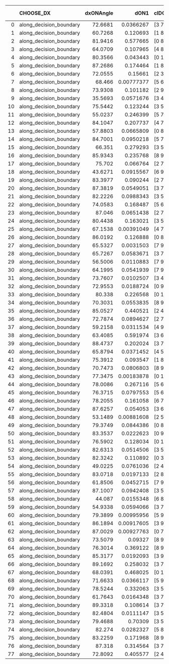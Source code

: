 |    | CHOOSE_DX               |   dxONAngle |       dON1 | cIDON1   |   dON_patch_1 |   nTON |        dON |   dxOFFAngle |       dOFF1 | cIDOFF1   |   dOFF_patch_1 |   nTOFF |        dOFF | SUCCESS   |   nExp |   dual_point_id |   subpoint_time_seconds |   total_execution_time |       logp |      dOFF/dON | Vote dOFF>dON   |
|---:|:------------------------|------------:|-----------:|:---------|--------------:|-------:|-----------:|-------------:|------------:|:----------|---------------:|--------:|------------:|:----------|-------:|----------------:|------------------------:|-----------------------:|-----------:|--------------:|:----------------|
|  0 | along_decision_boundary |     72.6681 | 0.0366267  | [3 7]    |    0.0366267  |      1 | 0.0366267  |      71.6492 | 0.0222144   | [3 7]     |    0.0222144   |       1 | 0.0222144   | False     |      1 |               1 |                 2.07033 |                2.39569 |  0         |   0.60651     | False           |
|  1 | along_decision_boundary |     60.7268 | 0.120693   | [1 8]    |    0.120693   |      1 | 0.120693   |      60.6217 | 4.31458e-05 | [0 8]     |    4.31458e-05 |       1 | 4.31458e-05 | False     |      2 |               2 |                 1.10507 |                3.50875 | -0.5       |   0.000357485 | False           |
|  2 | along_decision_boundary |     81.9416 | 0.577665   | [0 8]    |    0.577665   |      1 | 0.577665   |      69.0764 | 1.03086     | [1 8]     |    1.03086     |       1 | 1.03086     | True      |      3 |               6 |                 7.48402 |               17.3606  | -1         |   1.78453     | True            |
|  3 | along_decision_boundary |     64.0709 | 0.107965   | [4 8]    |    0.107965   |      1 | 0.107965   |      82.5634 | 0.156464    | [4 8]     |    0.156464    |       1 | 0.156464    | True      |      4 |               8 |                 1.54087 |               22.8434  | -0.166667  |   1.44921     | True            |
|  4 | along_decision_boundary |     80.3566 | 0.043443   | [0 1]    |    0.043443   |      1 | 0.043443   |      79.2805 | 0.0426306   | [0 1]     |    0.0426306   |       1 | 0.0426306   | False     |      5 |              11 |                 2.38334 |               25.3188  | -0         |   0.981301    | False           |
|  5 | along_decision_boundary |     87.2686 | 0.174464   | [1 8]    |    0.174464   |      1 | 0.174464   |      68.1744 | 0.0437073   | [0 8]     |    0.0437073   |       1 | 0.0437073   | False     |      6 |              12 |                 3.14383 |               28.4688  | -0.1       |   0.250523    | False           |
|  6 | along_decision_boundary |     72.0555 | 0.15661    | [2 3]    |    0.15661    |      1 | 0.15661    |      76.0202 | 0.0715961   | [2 3]     |    0.0715961   |       1 | 0.0715961   | False     |      7 |              15 |                 3.0214  |               35.4445  | -0.333333  |   0.457163    | False           |
|  7 | along_decision_boundary |     68.466  | 0.00777377 | [5 6]    |    0.00777377 |      1 | 0.00777377 |      85.9478 | 0.101281    | [5 6]     |    0.101281    |       1 | 0.101281    | True      |      8 |              16 |                 1.29439 |               36.7464  | -0.642857  |  13.0285      | True            |
|  8 | along_decision_boundary |     73.9308 | 0.101182   | [2 9]    |    0.101182   |      1 | 0.101182   |      79.8871 | 0.211707    | [2 9]     |    0.211707    |       1 | 0.211707    | True      |      9 |              20 |                 3.69228 |               42.2235  | -0.25      |   2.09233     | True            |
|  9 | along_decision_boundary |     35.5693 | 0.0571676  | [3 4]    |    0.0571676  |      1 | 0.0571676  |      48.2505 | 0.156492    | [3 4]     |    0.156492    |       1 | 0.156492    | True      |     10 |              21 |                 2.12247 |               44.3532  | -0.0555556 |   2.73742     | True            |
| 10 | along_decision_boundary |     75.5442 | 0.123244   | [3 5]    |    0.123244   |      1 | 0.123244   |      75.706  | 0.262059    | [3 5]     |    0.262059    |       1 | 0.262059    | True      |     11 |              24 |                 4.24823 |               48.7102  | -0         |   2.12635     | True            |
| 11 | along_decision_boundary |     55.0237 | 0.246399   | [5 7]    |    0.246399   |      1 | 0.246399   |      63.7267 | 0.0645447   | [5 7]     |    0.0645447   |       1 | 0.0645447   | False     |     12 |              26 |                 2.63246 |               51.4078  | -0.0454545 |   0.261953    | False           |
| 12 | along_decision_boundary |     84.1047 | 0.207737   | [4 7]    |    0.207737   |      1 | 0.207737   |      74.3175 | 0.00633976  | [4 7]     |    0.00633976  |       1 | 0.00633976  | False     |     13 |              27 |                 2.14955 |               53.5654  | -0         |   0.0305182   | False           |
| 13 | along_decision_boundary |     57.8803 | 0.0665809  | [0 8]    |    0.0665809  |      1 | 0.0665809  |      57.3735 | 1.30695e-05 | [0 8]     |    1.30695e-05 |       1 | 1.30695e-05 | False     |     14 |              28 |                 1.74104 |               55.3154  | -0.0384615 |   0.000196294 | False           |
| 14 | along_decision_boundary |     84.7001 | 0.0950218  | [5 7]    |    0.0950218  |      1 | 0.0950218  |      84.4546 | 0.44784     | [5 7]     |    0.44784     |       1 | 0.44784     | True      |     15 |              29 |                 2.97902 |               58.3014  | -0.142857  |   4.71303     | True            |
| 15 | along_decision_boundary |     66.351  | 0.279293   | [3 5]    |    0.279293   |      1 | 0.279293   |      67.7079 | 0.223834    | [3 5]     |    0.223834    |       1 | 0.223834    | False     |     16 |              32 |                 2.50609 |               60.8819  | -0.0333333 |   0.801432    | False           |
| 16 | along_decision_boundary |     85.9343 | 0.235768   | [8 9]    |    0.235768   |      1 | 0.235768   |      69.1219 | 0.3987      | [8 9]     |    0.3987      |       1 | 0.3987      | True      |     17 |              35 |                 4.54793 |               69.4986  | -0.125     |   1.69107     | True            |
| 17 | along_decision_boundary |     75.702  | 0.066764   | [2 7]    |    0.066764   |      1 | 0.066764   |      67.3821 | 0.0564559   | [2 7]     |    0.0564559   |       1 | 0.0564559   | False     |     18 |              36 |                 2.2229  |               71.7265  | -0.0294118 |   0.845604    | False           |
| 18 | along_decision_boundary |     43.6271 | 0.0915567  | [6 9]    |    0.0915567  |      1 | 0.0915567  |      51.1812 | 0.167703    | [6 9]     |    0.167703    |       1 | 0.167703    | True      |     19 |              38 |                 2.18917 |               75.3623  | -0.111111  |   1.83169     | True            |
| 19 | along_decision_boundary |     83.3977 | 0.090244   | [2 7]    |    0.090244   |      1 | 0.090244   |      87.412  | 0.128289    | [2 7]     |    0.128289    |       1 | 0.128289    | True      |     20 |              43 |                 2.55414 |               81.3727  | -0.0263158 |   1.42158     | True            |
| 20 | along_decision_boundary |     87.3819 | 0.0549051  | [3 7]    |    0.0549051  |      1 | 0.0549051  |      74.1228 | 0.242188    | [3 7]     |    0.242188    |       1 | 0.242188    | True      |     21 |              44 |                 3.21047 |               84.5882  | -0         |   4.41102     | True            |
| 21 | along_decision_boundary |     82.2226 | 0.0988343  | [3 5]    |    0.0988343  |      1 | 0.0988343  |      75.0465 | 0.143423    | [3 5]     |    0.143423    |       1 | 0.143423    | True      |     22 |              46 |                 3.04098 |               87.6683  | -0.0238095 |   1.45115     | True            |
| 22 | along_decision_boundary |     74.0583 | 0.168487   | [5 6]    |    0.168487   |      1 | 0.168487   |      70.0009 | 0.13975     | [5 6]     |    0.13975     |       1 | 0.13975     | False     |     23 |              47 |                 3.70126 |               91.3745  | -0.0909091 |   0.829438    | False           |
| 23 | along_decision_boundary |     87.046  | 0.0651438  | [2 7]    |    0.0651438  |      1 | 0.0651438  |      85.0459 | 0.125067    | [2 7]     |    0.125067    |       1 | 0.125067    | True      |     24 |              48 |                 2.6403  |               94.0238  | -0.0217391 |   1.91986     | True            |
| 24 | along_decision_boundary |     80.4438 | 0.163021   | [3 5]    |    0.163021   |      1 | 0.163021   |      76.7382 | 0.0261423   | [3 5]     |    0.0261423   |       1 | 0.0261423   | False     |     25 |              50 |                 1.16263 |              100.063   | -0.0833333 |   0.160362    | False           |
| 25 | along_decision_boundary |     67.1538 | 0.00391049 | [4 7]    |    0.00391049 |      1 | 0.00391049 |      53.6217 | 0.0622567   | [4 7]     |    0.0622567   |       1 | 0.0622567   | True      |     26 |              52 |                 2.02716 |              102.158   | -0.02      |  15.9204      | True            |
| 26 | along_decision_boundary |     86.0192 | 0.126888   | [0 8]    |    0.126888   |      1 | 0.126888   |      62.5565 | 0.000206637 | [1 8]     |    0.000206637 |       1 | 0.000206637 | False     |     27 |              57 |                 1.94435 |              108.422   | -0.0769231 |   0.0016285   | False           |
| 27 | along_decision_boundary |     65.5327 | 0.0031503  | [7 9]    |    0.0031503  |      1 | 0.0031503  |      70.5994 | 0.155429    | [7 9]     |    0.155429    |       1 | 0.155429    | True      |     28 |              59 |                 4.01168 |              112.485   | -0.0185185 |  49.3379      | True            |
| 28 | along_decision_boundary |     65.7267 | 0.0583671  | [3 7]    |    0.0583671  |      1 | 0.0583671  |      71.4323 | 0.456072    | [3 7]     |    0.456072    |       1 | 0.456072    | True      |     29 |              60 |                 3.47394 |              115.969   | -0.0714286 |   7.81385     | True            |
| 29 | along_decision_boundary |     56.5006 | 0.0110883  | [7 9]    |    0.0110883  |      1 | 0.0110883  |      69.714  | 0.049492    | [7 9]     |    0.049492    |       1 | 0.049492    | True      |     30 |              66 |                 1.74372 |              129.549   | -0.155172  |   4.46345     | True            |
| 30 | along_decision_boundary |     64.1995 | 0.0541939  | [7 9]    |    0.0541939  |      1 | 0.0541939  |      80.0149 | 0.0219902   | [7 9]     |    0.0219902   |       1 | 0.0219902   | False     |     31 |              67 |                 2.55924 |              132.115   | -0.266667  |   0.405768    | False           |
| 31 | along_decision_boundary |     73.7607 | 0.0102507  | [3 4]    |    0.0102507  |      1 | 0.0102507  |      65.0562 | 0.160328    | [3 4]     |    0.160328    |       1 | 0.160328    | True      |     32 |              68 |                 3.80722 |              135.927   | -0.145161  |  15.6407      | True            |
| 32 | along_decision_boundary |     72.9553 | 0.0188724  | [0 9]    |    0.0188724  |      1 | 0.0188724  |      74.8725 | 0.0825284   | [1 9]     |    0.0825284   |       1 | 0.0825284   | True      |     33 |              69 |                 2.86903 |              138.804   | -0.25      |   4.37298     | True            |
| 33 | along_decision_boundary |     80.338  | 0.226568   | [0 1]    |    0.226568   |      1 | 0.226568   |      83.9098 | 0.309935    | [0 1]     |    0.309935    |       1 | 0.309935    | True      |     34 |              70 |                 3.10687 |              141.918   | -0.378788  |   1.36796     | True            |
| 34 | along_decision_boundary |     70.3031 | 0.0553835  | [8 9]    |    0.0553835  |      1 | 0.0553835  |      77.4647 | 0.455811    | [8 9]     |    0.455811    |       1 | 0.455811    | True      |     35 |              72 |                 3.04678 |              145.013   | -0.529412  |   8.23009     | True            |
| 35 | along_decision_boundary |     85.0527 | 0.440521   | [2 4]    |    0.440521   |      1 | 0.440521   |      65.4837 | 0.0585593   | [2 4]     |    0.0585593   |       1 | 0.0585593   | False     |     36 |              73 |                 2.11933 |              147.137   | -0.7       |   0.132932    | False           |
| 36 | along_decision_boundary |     72.7874 | 0.0894627  | [2 7]    |    0.0894627  |      1 | 0.0894627  |      80.566  | 0.0401664   | [2 7]     |    0.0401664   |       1 | 0.0401664   | False     |     37 |              75 |                 1.50572 |              148.698   | -0.5       |   0.448974    | False           |
| 37 | along_decision_boundary |     59.2158 | 0.0311534  | [4 9]    |    0.0311534  |      1 | 0.0311534  |      80.9354 | 0.0115881   | [4 9]     |    0.0115881   |       1 | 0.0115881   | False     |     38 |              77 |                 1.3577  |              150.118   | -0.337838  |   0.37197     | False           |
| 38 | along_decision_boundary |     63.4085 | 0.591974   | [3 6]    |    0.591974   |      1 | 0.591974   |      58.2932 | 0.791114    | [3 6]     |    0.791114    |       1 | 0.791114    | True      |     39 |              80 |                10.713   |              169.654   | -0.210526  |   1.3364      | True            |
| 39 | along_decision_boundary |     88.4737 | 0.202024   | [3 7]    |    0.202024   |      1 | 0.202024   |      64.9646 | 0.00888074  | [3 7]     |    0.00888074  |       1 | 0.00888074  | False     |     40 |              82 |                 2.93937 |              176.615   | -0.320513  |   0.0439588   | False           |
| 40 | along_decision_boundary |     65.8794 | 0.0371452  | [4 5]    |    0.0371452  |      1 | 0.0371452  |      62.3401 | 0.458806    | [4 5]     |    0.458806    |       1 | 0.458806    | True      |     41 |              84 |                 4.4774  |              183.198   | -0.2       |  12.3517      | True            |
| 41 | along_decision_boundary |     75.3912 | 0.093547   | [1 8]    |    0.093547   |      1 | 0.093547   |      72.3889 | 1.10359e-05 | [1 8]     |    1.10359e-05 |       1 | 1.10359e-05 | False     |     42 |              88 |                 1.85146 |              187.188   | -0.304878  |   0.000117971 | False           |
| 42 | along_decision_boundary |     70.7473 | 0.0806803  | [8 9]    |    0.0806803  |      1 | 0.0806803  |      65.3646 | 0.151388    | [8 9]     |    0.151388    |       1 | 0.151388    | True      |     43 |              90 |                 3.43752 |              192.132   | -0.190476  |   1.8764      | True            |
| 43 | along_decision_boundary |     77.3475 | 0.00183878 | [0 1]    |    0.00183878 |      1 | 0.00183878 |      88.1663 | 0.320989    | [0 1]     |    0.320989    |       1 | 0.320989    | True      |     44 |              91 |                 2.93832 |              195.079   | -0.290698  | 174.566       | True            |
| 44 | along_decision_boundary |     78.0086 | 0.267116   | [5 6]    |    0.267116   |      1 | 0.267116   |      77.9863 | 0.558843    | [5 6]     |    0.558843    |       1 | 0.558843    | True      |     45 |              98 |                 4.95245 |              210.434   | -0.409091  |   2.09214     | True            |
| 45 | along_decision_boundary |     76.3715 | 0.0797553  | [5 6]    |    0.0797553  |      1 | 0.0797553  |      76.1717 | 0.0450491   | [5 6]     |    0.0450491   |       1 | 0.0450491   | False     |     46 |             100 |                 1.48697 |              214.037   | -0.544444  |   0.564841    | False           |
| 46 | along_decision_boundary |     78.2055 | 0.161058   | [6 7]    |    0.161058   |      1 | 0.161058   |      63.5601 | 0.0108267   | [6 7]     |    0.0108267   |       1 | 0.0108267   | False     |     47 |             102 |                 2.05541 |              218.151   | -0.391304  |   0.0672225   | False           |
| 47 | along_decision_boundary |     87.6257 | 0.054053   | [3 6]    |    0.054053   |      1 | 0.054053   |      70.7711 | 0.0976172   | [3 6]     |    0.0976172   |       1 | 0.0976172   | True      |     48 |             110 |                 3.36137 |              230.429   | -0.265957  |   1.80596     | True            |
| 48 | along_decision_boundary |     53.1489 | 0.00881608 | [2 5]    |    0.00881608 |      1 | 0.00881608 |      56.1309 | 0.000108591 | [2 5]     |    0.000108591 |       1 | 0.000108591 | False     |     49 |             123 |                 1.1359  |              242.441   | -0.375     |   0.0123173   | False           |
| 49 | along_decision_boundary |     79.3749 | 0.0844386  | [0 8]    |    0.0844386  |      1 | 0.0844386  |      63.391  | 0.352819    | [1 8]     |    0.352819    |       1 | 0.352819    | True      |     50 |             124 |                 4.5703  |              247.021   | -0.255102  |   4.1784      | True            |
| 50 | along_decision_boundary |     83.3537 | 0.0222623  | [0 9]    |    0.0222623  |      1 | 0.0222623  |      81.5543 | 0.0262946   | [1 9]     |    0.0262946   |       1 | 0.0262946   | True      |     51 |             125 |                 1.42072 |              248.45    | -0.36      |   1.18113     | True            |
| 51 | along_decision_boundary |     76.5902 | 0.128034   | [0 1]    |    0.128034   |      1 | 0.128034   |      64.8902 | 0.0103981   | [0 1]     |    0.0103981   |       1 | 0.0103981   | False     |     52 |             129 |                 1.85416 |              252.4     | -0.480392  |   0.0812133   | False           |
| 52 | along_decision_boundary |     82.6313 | 0.0514506  | [3 5]    |    0.0514506  |      1 | 0.0514506  |      83.1625 | 0.182555    | [3 5]     |    0.182555    |       1 | 0.182555    | True      |     53 |             131 |                 2.87704 |              258.418   | -0.346154  |   3.54817     | True            |
| 53 | along_decision_boundary |     82.3242 | 0.110892   | [0 3]    |    0.110892   |      1 | 0.110892   |      81.0799 | 0.133443    | [1 3]     |    0.133443    |       1 | 0.133443    | True      |     54 |             132 |                 4.7634  |              263.19    | -0.462264  |   1.20336     | True            |
| 54 | along_decision_boundary |     49.0225 | 0.0761036  | [2 4]    |    0.0761036  |      1 | 0.0761036  |      71.7089 | 0.0302311   | [2 4]     |    0.0302311   |       1 | 0.0302311   | False     |     55 |             134 |                 1.78297 |              265.035   | -0.592593  |   0.397236    | False           |
| 55 | along_decision_boundary |     83.0718 | 0.0197133  | [2 8]    |    0.0197133  |      1 | 0.0197133  |      86.8298 | 0.102722    | [2 8]     |    0.102722    |       1 | 0.102722    | True      |     56 |             137 |                 2.66081 |              270.794   | -0.445455  |   5.21077     | True            |
| 56 | along_decision_boundary |     61.8506 | 0.0452715  | [7 9]    |    0.0452715  |      1 | 0.0452715  |      73.8414 | 0.180955    | [7 9]     |    0.180955    |       1 | 0.180955    | True      |     57 |             140 |                 1.84203 |              272.738   | -0.571429  |   3.9971      | True            |
| 57 | along_decision_boundary |     87.1007 | 0.0942408  | [3 5]    |    0.0942408  |      1 | 0.0942408  |      70.9702 | 0.584579    | [3 5]     |    0.584579    |       1 | 0.584579    | True      |     58 |             142 |                 5.82921 |              278.624   | -0.710526  |   6.20304     | True            |
| 58 | along_decision_boundary |     44.087  | 0.0155348  | [6 8]    |    0.0155348  |      1 | 0.0155348  |      70.9284 | 0.0307202   | [6 8]     |    0.0307202   |       1 | 0.0307202   | True      |     59 |             144 |                 1.41638 |              280.092   | -0.862069  |   1.97751     | True            |
| 59 | along_decision_boundary |     54.9338 | 0.0594066  | [3 7]    |    0.0594066  |      1 | 0.0594066  |      58.4999 | 0.204763    | [3 7]     |    0.204763    |       1 | 0.204763    | True      |     60 |             145 |                 4.26699 |              284.366   | -1.02542   |   3.4468      | True            |
| 60 | along_decision_boundary |     79.3899 | 0.00995956 | [5 9]    |    0.00995956 |      1 | 0.00995956 |      70.3042 | 0.0642327   | [5 9]     |    0.0642327   |       1 | 0.0642327   | True      |     61 |             146 |                 1.57233 |              285.948   | -1.2       |   6.44935     | True            |
| 61 | along_decision_boundary |     86.1894 | 0.00917605 | [3 9]    |    0.00917605 |      1 | 0.00917605 |      80.0551 | 0.0730934   | [3 9]     |    0.0730934   |       1 | 0.0730934   | True      |     62 |             152 |                 1.77252 |              295.42    | -1.38525   |   7.96566     | True            |
| 62 | along_decision_boundary |     87.0029 | 0.00927763 | [0 7]    |    0.00927763 |      1 | 0.00927763 |      67.9742 | 0.126531    | [1 7]     |    0.126531    |       1 | 0.126531    | True      |     63 |             153 |                 1.78538 |              297.214   | -1.58065   |  13.6382      | True            |
| 63 | along_decision_boundary |     73.5079 | 0.09327    | [8 9]    |    0.09327    |      1 | 0.09327    |      69.1754 | 0.122468    | [8 9]     |    0.122468    |       1 | 0.122468    | True      |     64 |             154 |                 1.86586 |              299.085   | -1.78571   |   1.31304     | True            |
| 64 | along_decision_boundary |     76.3014 | 0.369122   | [8 9]    |    0.369122   |      1 | 0.369122   |      71.6847 | 0.530187    | [8 9]     |    0.530187    |       1 | 0.530187    | True      |     65 |             157 |                 3.84043 |              303.006   | -2         |   1.43635     | True            |
| 65 | along_decision_boundary |     85.3177 | 0.0192093  | [3 9]    |    0.0192093  |      1 | 0.0192093  |      77.8762 | 0.616917    | [3 9]     |    0.616917    |       1 | 0.616917    | True      |     66 |             158 |                 3.50593 |              306.518   | -2.22308   |  32.1156      | True            |
| 66 | along_decision_boundary |     89.1692 | 0.258032   | [3 7]    |    0.258032   |      1 | 0.258032   |      71.6595 | 0.321566    | [3 7]     |    0.321566    |       1 | 0.321566    | True      |     67 |             160 |                 3.67355 |              310.242   | -2.45455   |   1.24622     | True            |
| 67 | along_decision_boundary |     68.0391 | 0.468025   | [0 1]    |    0.468025   |      1 | 0.468025   |      59.0394 | 0.17693     | [0 1]     |    0.17693     |       1 | 0.17693     | False     |     68 |             161 |                 4.84156 |              315.093   | -2.69403   |   0.378036    | False           |
| 68 | along_decision_boundary |     71.6633 | 0.0366117  | [5 9]    |    0.0366117  |      1 | 0.0366117  |      64.0448 | 0.209665    | [5 9]     |    0.209665    |       1 | 0.209665    | True      |     69 |             163 |                 1.12783 |              316.261   | -2.38235   |   5.72672     | True            |
| 69 | along_decision_boundary |     78.5244 | 0.332063   | [3 5]    |    0.332063   |      1 | 0.332063   |      60.1954 | 0.36792     | [3 5]     |    0.36792     |       1 | 0.36792     | True      |     70 |             165 |                 6.19629 |              322.508   | -2.61594   |   1.10798     | True            |
| 70 | along_decision_boundary |     61.7643 | 0.0164348  | [3 7]    |    0.0164348  |      1 | 0.0164348  |      70.9732 | 0.180893    | [3 7]     |    0.180893    |       1 | 0.180893    | True      |     71 |             166 |                 2.1031  |              324.617   | -2.85714   |  11.0067      | True            |
| 71 | along_decision_boundary |     89.3318 | 0.108614   | [3 7]    |    0.108614   |      1 | 0.108614   |      86.2114 | 0.191508    | [3 7]     |    0.191508    |       1 | 0.191508    | True      |     72 |             169 |                 2.52904 |              327.248   | -3.10563   |   1.7632      | True            |
| 72 | along_decision_boundary |     82.4804 | 0.0111147  | [3 5]    |    0.0111147  |      1 | 0.0111147  |      77.8341 | 0.139279    | [3 5]     |    0.139279    |       1 | 0.139279    | True      |     73 |             171 |                 1.89752 |              333.891   | -3.36111   |  12.531       | True            |
| 73 | along_decision_boundary |     79.4688 | 0.70309    | [3 5]    |    0.70309    |      1 | 0.70309    |      68.6546 | 0.116842    | [3 5]     |    0.116842    |       1 | 0.116842    | False     |     74 |             172 |                 5.08233 |              338.982   | -3.62329   |   0.166183    | False           |
| 74 | along_decision_boundary |     82.274  | 0.0282327  | [5 8]    |    0.0282327  |      1 | 0.0282327  |      78.2708 | 0.0437808   | [5 8]     |    0.0437808   |       1 | 0.0437808   | True      |     75 |             173 |                 1.44925 |              340.438   | -3.27027   |   1.55071     | True            |
| 75 | along_decision_boundary |     83.2259 | 0.171968   | [8 9]    |    0.171968   |      1 | 0.171968   |      65.0604 | 0.0297614   | [8 9]     |    0.0297614   |       1 | 0.0297614   | False     |     76 |             174 |                 1.66116 |              342.109   | -3.52667   |   0.173063    | False           |
| 76 | along_decision_boundary |     87.318  | 0.314564   | [3 7]    |    0.314564   |      1 | 0.314564   |      72.1872 | 0.691291    | [3 7]     |    0.691291    |       1 | 0.691291    | True      |     77 |             177 |                 7.16192 |              354.24    | -3.18421   |   2.19762     | True            |
| 77 | along_decision_boundary |     72.8092 | 0.405577   | [2 4]    |    0.405577   |      1 | 0.405577   |      71.3768 | 0.487344    | [2 4]     |    0.487344    |       1 | 0.487344    | True      |     78 |             179 |                 5.91956 |              360.219   | -3.43506   |   1.20161     | True            |